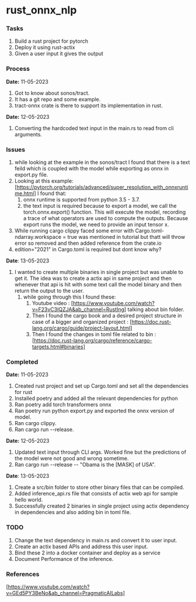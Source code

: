 # rust_onnx_nlp

### Tasks 
1. Build a rust project for pytorch
2. Deploy it using rust-actix
3. Given a user input it gives the output

### Process
**Date:** 11-05-2023
1. Got to know about sonos/tract.
2. It has a git repo and some example.
3. tract-onnx crate is there to support its implementation in rust.

**Date:** 12-05-2023
1. Converting the hardcoded text input in the main.rs to read from cli arguments.

### Issues
1. while looking at the example in the sonos/tract I found that there is a text feild which is coupled with the model while exporting as onnx in export.py file.
2. Looking at this example: [https://pytorch.org/tutorials/advanced/super_resolution_with_onnxruntime.html] I found that:
   1. onnx runtime is supported from python 3.5 - 3.7.
   2. the text input is required because to export a model, we call the torch.onnx.export() function. This will execute the model, recording a trace of what operators are used to compute the outputs. Because export runs the model, we need to provide an input tensor x.
3. While running cargo clippy faced some error with Cargo.toml- ndarray.workspace = true was mentioned in tutorial but thatt will throw error so removed and then added reference from the crate.io
4. edition="2021" in Cargo.toml is required but dont know why?

**Date**: 13-05-2023
1. I wanted to create multiple binaries in single project but was unable to get it. The idea was to create a actix api in same project and then whenever that api is hit with some text call the model binary and then return the output to the user.
   1. while going through this I found these:
      1. Youtube video : [https://www.youtube.com/watch?v=F23vC3IQZJA&ab_channel=RustIng] talking about bin folder.
      2. Then I found the cargo book and a desired project structure in case of a bigger and organized project : [https://doc.rust-lang.org/cargo/guide/project-layout.html]
      3. Then I found the changes in toml file related to bin : [https://doc.rust-lang.org/cargo/reference/cargo-targets.html#binaries]


### Completed
**Date:** 11-05-2023
1. Created rust project and set up Cargo.toml and set all the dependencies for rust 
2. Installed poetry and added all the relevant dependencies for python
3. Ran poetry add torch transformers onnx
4. Ran poetry run python export.py and exported the onnx version of model.
5. Ran cargo clippy.
6. Ran cargo run --release.

**Date:** 12-05-2023
1. Updated text input through CLI args. Worked fine but the predictions of the model were not good and wrong sometime.
2. Ran cargo run --release -- "Obama is the [MASK] of USA".

**Date**: 13-05-2023
1. Create a src/bin folder to store other binary files that can be compiled.
2. Added inference_api.rs file that consists of actix web api for sample hello world.
3. Successfully created 2 binaries in single project using actix dependency in dependencies and also adding bin in toml file.

### TODO
1. Change the text dependency in main.rs and convert it to user input.
2. Create an actix based APIs and address this user input.
3. Bind these 2 into a docker container and deploy as a service
4. Document Performance of the inference.


### References
[https://www.youtube.com/watch?v=GEd5PY3BeNo&ab_channel=PragmaticAILabs]